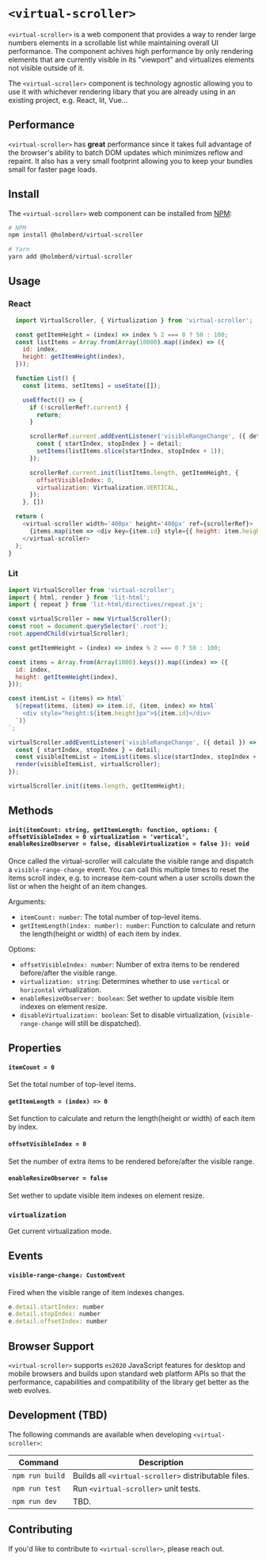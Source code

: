 # `<virtual-scroller>`

`<virtual-scroller>` is a web component that provides a way to render large numbers elements in a scrollable list
while maintaining overall UI performance. The component achives high performance by only rendering elements
that are currently visible in its "viewport" and virtualizes elements not visible outside of it.

The `<virtual-scroller>` component is technology agnostic allowing you to use it with whichever rendering libary
that you are already using in an existing project, e.g. React, lit, Vue...

## Performance
`<virtual-scroller>` has **great** performance since it takes full advantage of the browser's ability to batch DOM updates which minimizes reflow and repaint. It also has a very small footprint allowing you to keep your bundles small for faster page loads.

## Install

The `<virtual-scroller>` web component can be installed from [NPM](https://npmjs.org):

```sh
# NPM
npm install @holmberd/virtual-scroller

# Yarn
yarn add @holmberd/virtual-scroller

```

## Usage

### React
```js
  import VirtualScroller, { Virtualization } from 'virtual-scroller';

  const getItemHeight = (index) => index % 2 === 0 ? 50 : 100;
  const listItems = Array.from(Array(10000).map((index) => ({
    id: index,
    height: getItemHeight(index),
  }));

  function List() {
    const [items, setItems] = useState([]);

    useEffect(() => {
      if (!scrollerRef?.current) {
        return;
      }

      scrollerRef.current.addEventListener('visibleRangeChange', ({ detail }) => {
        const { startIndex, stopIndex } = detail;
        setItems(listItems.slice(startIndex, stopIndex + 1));
      });

      scrollerRef.current.init(listItems.length, getItemHeight, {
        offsetVisibleIndex: 0,
        virtualization: Virtualization.VERTICAL,
      });
    }, [])

  return (
    <virtual-scroller width='400px' height='400px' ref={scrollerRef}>
      {items.map(item => <div key={item.id} style={{ height: item.height }}>{item.id}</div>)}
    </virtual-scroller>
  );
}
```

### Lit
```js
import VirtualScroller from 'virtual-scroller';
import { html, render } from 'lit-html';
import { repeat } from 'lit-html/directives/repeat.js';

const virtualScroller = new VirtualScroller();
const root = document.querySelector('.root');
root.appendChild(virtualScroller);

const getItemHeight = (index) => index % 2 === 0 ? 50 : 100;

const items = Array.from(Array(1000).keys()).map((index) => ({
  id: index,
  height: getItemHeight(index),
}));

const itemList = (items) => html`
  ${repeat(items, (item) => item.id, (item, index) => html`
    <div style="height:${item.height}px">${item.id}</div>
  `)}
`;

virtualScroller.addEventListener('visibleRangeChange', ({ detail }) => {
  const { startIndex, stopIndex } = detail;
  const visibleItemList = itemList(items.slice(startIndex, stopIndex + 1));
  render(visibleItemList, virtualScroller);
});

virtualScroller.init(items.length, getItemHeight);
```

## Methods

#### `init(itemCount: string, getItemLength: function, options: { offsetVisibleIndex = 0 virtualization = 'vertical', enableResizeObserver = false, disableVirtualization = false }): void`
Once called the virtual-scroller will calculate the visible range and dispatch a `visible-range-change` event. You can call this multiple times to reset the items scroll index, e.g. to increase item-count when a user scrolls down the list or when the height of an item changes.

Arguments:
- `itemCount: number`: The total number of top-level items.
- `getItemLength(index: number): number`: Function to calculate and return the length(height or width) of each item by index.

Options:
- `offsetVisibleIndex: number`: Number of extra items to be rendered before/after the visible range.
- `virtualization: string`: Determines whether to use `vertical` or `horizontal` virtualization.
- `enableResizeObserver: boolean`: Set wether to update visible item indexes on element resize.
- `disableVirtualization: boolean`: Set to disable virtualization, (`visible-range-change` will still be dispatched).

## Properties

#### `itemCount = 0`
Set the total number of top-level items.

#### `getItemLength = (index) => 0`
Set function to calculate and return the length(height or width) of each item by index.

#### `offsetVisibleIndex = 0`
Set the number of extra items to be rendered before/after the visible range.

#### `enableResizeObserver = false`
Set wether to update visible item indexes on element resize.

### `virtualization`
Get current virtualization mode.

## Events

#### `visible-range-change: CustomEvent`
Fired when the visible range of item indexes changes.
```js
e.detail.startIndex: number
e.detail.stopIndex: number
e.detail.offsetIndex: number
```

## Browser Support
`<virtual-scroller>` supports `es2020` JavaScript features for desktop and
mobile browsers and builds upon standard web platform APIs so that the performance,
capabilities and compatibility of the library get better as the web evolves.

## Development (TBD)
The following commands are available when developing `<virtual-scroller>`:

Command                         | Description
------------------------------- | -----------
`npm run build`                 | Builds all `<virtual-scroller>` distributable files.
`npm run test`                  | Run `<virtual-scroller>` unit tests.
`npm run dev`                   | TBD.

## Contributing
If you'd like to contribute to `<virtual-scroller>`, please reach out.